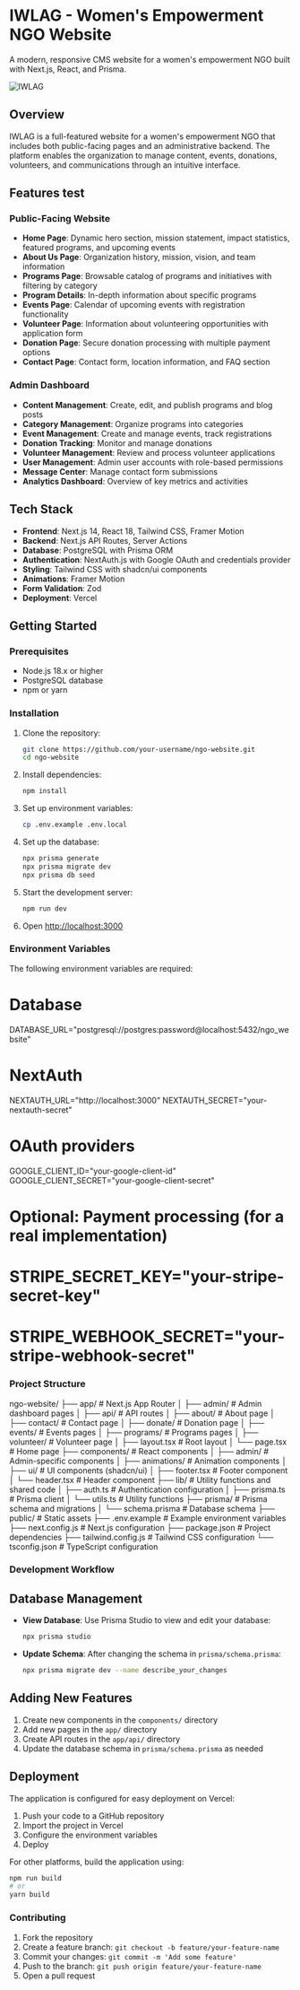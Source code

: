 # IWLAG - Women's Empowerment NGO Website

A modern, responsive CMS website for a women's empowerment NGO built with Next.js, React, and Prisma.

![IWLAG](https://placeholder.svg?height=400&width=800&text=Empower+Together)

## Overview

IWLAG is a full-featured website for a women's empowerment NGO that includes both public-facing pages and an administrative backend. The platform enables the organization to manage content, events, donations, volunteers, and communications through an intuitive interface.

## Features test

### Public-Facing Website
- **Home Page**: Dynamic hero section, mission statement, impact statistics, featured programs, and upcoming events
- **About Us Page**: Organization history, mission, vision, and team information
- **Programs Page**: Browsable catalog of programs and initiatives with filtering by category
- **Program Details**: In-depth information about specific programs
- **Events Page**: Calendar of upcoming events with registration functionality
- **Volunteer Page**: Information about volunteering opportunities with application form
- **Donation Page**: Secure donation processing with multiple payment options
- **Contact Page**: Contact form, location information, and FAQ section

### Admin Dashboard
- **Content Management**: Create, edit, and publish programs and blog posts
- **Category Management**: Organize programs into categories
- **Event Management**: Create and manage events, track registrations
- **Donation Tracking**: Monitor and manage donations
- **Volunteer Management**: Review and process volunteer applications
- **User Management**: Admin user accounts with role-based permissions
- **Message Center**: Manage contact form submissions
- **Analytics Dashboard**: Overview of key metrics and activities

## Tech Stack

- **Frontend**: Next.js 14, React 18, Tailwind CSS, Framer Motion
- **Backend**: Next.js API Routes, Server Actions
- **Database**: PostgreSQL with Prisma ORM
- **Authentication**: NextAuth.js with Google OAuth and credentials provider
- **Styling**: Tailwind CSS with shadcn/ui components
- **Animations**: Framer Motion
- **Form Validation**: Zod
- **Deployment**: Vercel

## Getting Started

### Prerequisites

- Node.js 18.x or higher
- PostgreSQL database
- npm or yarn

### Installation

1. Clone the repository:
   ```bash
   git clone https://github.com/your-username/ngo-website.git
   cd ngo-website
2. Install dependencies:
   ```bash
   npm install
3. Set up environment variables:
   ```bash
   cp .env.example .env.local
4. Set up the database:
   ```bash
   npx prisma generate
   npx prisma migrate dev
   npx prisma db seed
5. Start the development server:
   ```bash
   npm run dev
6. Open [http://localhost:3000](http://localhost:3000)

### Environment Variables
The following environment variables are required:
# Database
DATABASE_URL="postgresql://postgres:password@localhost:5432/ngo_website"

# NextAuth
NEXTAUTH_URL="http://localhost:3000"
NEXTAUTH_SECRET="your-nextauth-secret"

# OAuth providers
GOOGLE_CLIENT_ID="your-google-client-id"
GOOGLE_CLIENT_SECRET="your-google-client-secret"

# Optional: Payment processing (for a real implementation)
# STRIPE_SECRET_KEY="your-stripe-secret-key"
# STRIPE_WEBHOOK_SECRET="your-stripe-webhook-secret"

### Project Structure
ngo-website/
├── app/                    # Next.js App Router
│   ├── admin/              # Admin dashboard pages
│   ├── api/                # API routes
│   ├── about/              # About page
│   ├── contact/            # Contact page
│   ├── donate/             # Donation page
│   ├── events/             # Events pages
│   ├── programs/           # Programs pages
│   ├── volunteer/          # Volunteer page
│   ├── layout.tsx          # Root layout
│   └── page.tsx            # Home page
├── components/             # React components
│   ├── admin/              # Admin-specific components
│   ├── animations/         # Animation components
│   ├── ui/                 # UI components (shadcn/ui)
│   ├── footer.tsx          # Footer component
│   └── header.tsx          # Header component
├── lib/                    # Utility functions and shared code
│   ├── auth.ts             # Authentication configuration
│   ├── prisma.ts           # Prisma client
│   └── utils.ts            # Utility functions
├── prisma/                 # Prisma schema and migrations
│   └── schema.prisma       # Database schema
├── public/                 # Static assets
├── .env.example            # Example environment variables
├── next.config.js          # Next.js configuration
├── package.json            # Project dependencies
├── tailwind.config.js      # Tailwind CSS configuration
└── tsconfig.json           # TypeScript configuration

### Development Workflow
## Database Management
- **View Database**: Use Prisma Studio to view and edit your database:
  ```bash
  npx prisma studio
- **Update Schema**: After changing the schema in `prisma/schema.prisma`:
  ```bash
  npx prisma migrate dev --name describe_your_changes
  
## Adding New Features
1. Create new components in the `components/` directory
2. Add new pages in the `app/` directory
3. Create API routes in the `app/api/` directory
4. Update the database schema in `prisma/schema.prisma` as needed

## Deployment
The application is configured for easy deployment on Vercel:
1. Push your code to a GitHub repository
2. Import the project in Vercel
3. Configure the environment variables
4. Deploy
   
For other platforms, build the application using:
```bash
npm run build
# or
yarn build
```

### Contributing
1. Fork the repository
2. Create a feature branch: `git checkout -b feature/your-feature-name`
3. Commit your changes: `git commit -m 'Add some feature'`
4. Push to the branch: `git push origin feature/your-feature-name`
5. Open a pull request
